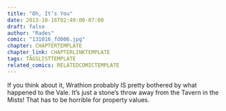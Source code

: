 ```yaml
---
title: "Oh, It’s You"
date: 2013-10-16T02:49:00-07:00
draft: false
author: "Rades"
comic: "131016_fd006.jpg"
chapter: CHAPTERTEMPLATE
chapter_link: CHAPTERLINKTEMPLATE
tags: TAGSLISTTEMPLATE
related_comics: RELATEDCOMICTEMPLATE
---
```


If you think about it, Wrathion probably IS pretty bothered by what happened to the Vale. It’s just a stone’s throw away from the Tavern in the Mists! That has to be horrible for property values.


